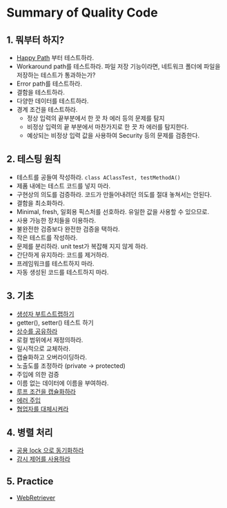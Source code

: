 # Summary of Quality Code

## 1. 뭐부터 하지?
*   [Happy Path](https://www.h2kinfosys.com/blog/happy-path-testing/) 부터 테스트하라.
*   Workaround path를 테스트하라.
    파일 저장 기능이라면, 네트워크 폴더에 파일을 저장하는 테스트가 통과하는가?
*   Error path를 테스트하라.
*   결함을 테스트하라.
*   다양한 데이터를 테스트하라.
*   경계 조건을 테스트하라.
     - 정상 입력의 끝부분에서 한 끗 차 에러 등의 문제를 탐지
     - 비정상 입력의 끝 부분에서 마찬가지로 한 끗 차 에러를 탐지한다.
     - 예상되는 비정상 입력 값을 사용하여 Security 등의 문제를 검증한다.      

## 2. 테스팅 원칙
* 테스트를 공들여 작성하라.
  `class AClassTest, testMethodA()`
* 제품 내에는 테스트 코드를 넣지 마라.
* 구현상의 의도를 검증하라. 코드가 만들어내려던 의도를 절대 놓쳐서는 안된다.
* 결함을 최소화하라.
* Minimal, fresh, 일회용 픽스처를 선호하라. 유일한 값을 사용할 수 있으므로.
* 사용 가능한 장치들을 이용하라.
* 불완전한 검증보다 완전한 검증을 택하라.
* 작은 테스트를 작성하라.
* 문제를 분리하라. unit test가 복잡해 지지 않게 하라.
* 간단하게 유지하라: 코드를 제거하라.
* 프레임워크를 테스트하지 마라.
* 자동 생성된 코드를 테스트하지 마라.
## 3. 기초
* [생성자 부트스트랩하기](CreatorBoostrap.java)
* getter(), setter() 테스트 하기
* [상수를 공유하라](ShareConstant.java)
* 로컬 범위에서 재정의하라.
* 일시적으로 교체하라.
* 캡슐화하고 오버라이딩하라.
* 노출도를 조정하라 (private -> protected)
* 주입에 의한 검증
* 이름 없는 데이터에 이름을 부여하라.
* [루프 조건을 캡슐화하라](InfiniteLoop.java)
* [에러 주입](ErrorInjection.java)
* [협업자를 대체시켜라](CollaboratorDouble.java)
## 4. 병렬 처리
* [공용 lock 으로 동기화하라](LockSynchronization.java)
* [감시 제어를 사용하라](RaceCondition.java)

## 5. Practice
* [WebRetriever](https://github.com/srvance/QualityCode14)
